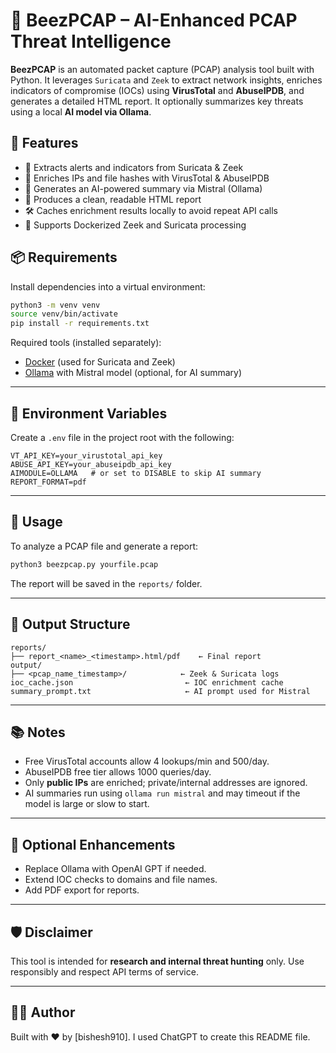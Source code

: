 # 🐝 BeezPCAP – AI-Enhanced PCAP Threat Intelligence

**BeezPCAP** is an automated packet capture (PCAP) analysis tool built with Python. It leverages `Suricata` and `Zeek` to extract network insights, enriches indicators of compromise (IOCs) using **VirusTotal** and **AbuseIPDB**, and generates a detailed HTML report. It optionally summarizes key threats using a local **AI model via Ollama**.


## 🔧 Features

- 🚨 Extracts alerts and indicators from Suricata & Zeek
- 🔐 Enriches IPs and file hashes with VirusTotal & AbuseIPDB
- 🧠 Generates an AI-powered summary via Mistral (Ollama)
- 📄 Produces a clean, readable HTML report
- 🛠 Caches enrichment results locally to avoid repeat API calls
- 📁 Supports Dockerized Zeek and Suricata processing


## 📦 Requirements

Install dependencies into a virtual environment:

```bash
python3 -m venv venv
source venv/bin/activate
pip install -r requirements.txt
````

Required tools (installed separately):

* [Docker](https://docs.docker.com/get-docker/) (used for Suricata and Zeek)
* [Ollama](https://ollama.com/) with Mistral model (optional, for AI summary)

---

## 🔐 Environment Variables

Create a `.env` file in the project root with the following:

```env
VT_API_KEY=your_virustotal_api_key
ABUSE_API_KEY=your_abuseipdb_api_key
AIMODULE=OLLAMA   # or set to DISABLE to skip AI summary
REPORT_FORMAT=pdf
```

---

## 🚀 Usage

To analyze a PCAP file and generate a report:

```bash
python3 beezpcap.py yourfile.pcap
```

The report will be saved in the `reports/` folder.

---

## 📁 Output Structure

```
reports/
├── report_<name>_<timestamp>.html/pdf    ← Final report
output/
├── <pcap_name_timestamp>/            ← Zeek & Suricata logs
ioc_cache.json                         ← IOC enrichment cache
summary_prompt.txt                     ← AI prompt used for Mistral
```

---

## 📚 Notes

* Free VirusTotal accounts allow 4 lookups/min and 500/day.
* AbuseIPDB free tier allows 1000 queries/day.
* Only **public IPs** are enriched; private/internal addresses are ignored.
* AI summaries run using `ollama run mistral` and may timeout if the model is large or slow to start.

---

## 🤖 Optional Enhancements

* Replace Ollama with OpenAI GPT if needed.
* Extend IOC checks to domains and file names.
* Add PDF export for reports.

---

## 🛡 Disclaimer

This tool is intended for **research and internal threat hunting** only. Use responsibly and respect API terms of service.

---

## 🧑‍💻 Author

Built with ❤️ by \[bishesh910]. I used ChatGPT to create this README file.

